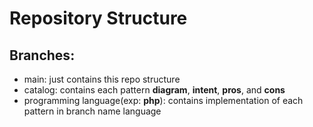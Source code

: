 # Repository Structure

## Branches:
- main: just contains this repo structure
- catalog: contains each pattern **diagram**, **intent**, **pros**, and **cons**
- programming language(exp: **php**): contains implementation of each pattern in branch name language